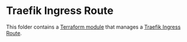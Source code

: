 # Traefik Ingress Route

This folder contains a [Terraform module](https://www.terraform.io/docs/language/modules/index.html) that manages a [Traefik Ingress Route](https://doc.traefik.io/traefik/routing/providers/kubernetes-crd/#kind-ingressroute).
